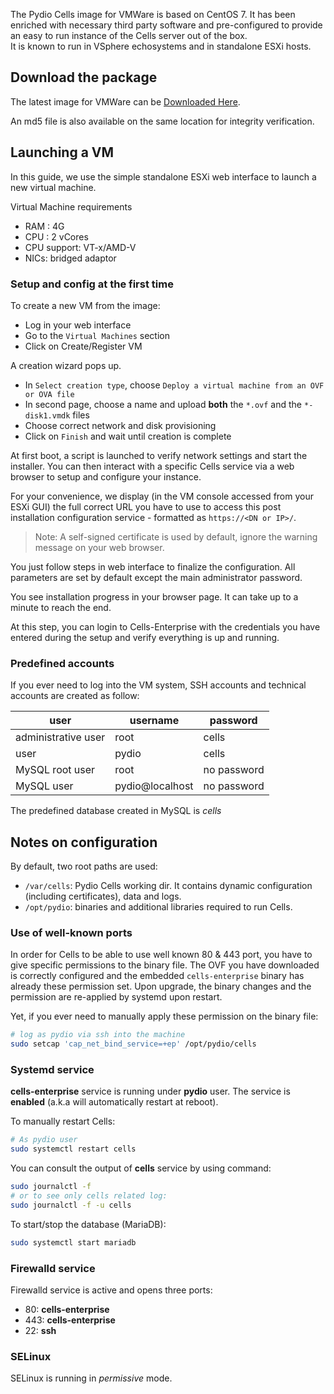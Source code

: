 The Pydio Cells image for VMWare is based on CentOS 7. It has been enriched with necessary third party software and pre-configured to provide an easy to run instance of the Cells server out of the box.  
It is known to run in VSphere echosystems and in standalone ESXi hosts.

## Download the package

The latest image for VMWare can be [Downloaded Here](https://download.pydio.com/latest/cells-enterprise/release/{latest}/vmware/Cells-Enterprise-VMWare-{latest}.zip).

An md5 file is also available on the same location for integrity verification.

## Launching a VM

In this guide, we use the simple standalone ESXi web interface to launch a new virtual machine.

Virtual Machine requirements

- RAM : 4G
- CPU : 2 vCores
- CPU support: VT-x/AMD-V
- NICs: bridged adaptor

### Setup and config at the first time

To create a new VM from the image:

- Log in your web interface
- Go to the `Virtual Machines` section
- Click on Create/Register VM

A creation wizard pops up.

- In `Select creation type`, choose `Deploy a virtual machine from an OVF or OVA file`
- In second page, choose a name and upload **both** the `*.ovf` and the  `*-disk1.vmdk` files
- Choose correct network and disk provisioning
- Click on `Finish` and wait until creation is complete

At first boot, a script is launched to verify network settings and start the installer. You can then interact with a specific Cells service via a web browser to setup and configure your instance.

For your convenience, we display (in the VM console accessed from your ESXi GUI) the full correct URL you have to use to access this post installation configuration service - formatted as `https://<DN or IP>/`.

> Note: A self-signed certificate is used by default, ignore the warning message on your web browser.

You just follow steps in web interface to finalize the configuration. All parameters are set by default except the main administrator password.

You see installation progress in your browser page. It can take up to a minute to reach the end.

At this step, you can login to Cells-Enterprise with the credentials you have entered during the setup and verify everything is up and running.

### Predefined accounts

If you ever need to log into the VM system, SSH accounts and technical accounts are created as follow:

| user                | username        | password    |
| ------------------- | --------------- | ----------- |
| administrative user | root            | cells       |
| user                | pydio           | cells       |
| MySQL root user     | root            | no password |
| MySQL user          | pydio@localhost | no password |

The predefined database created in MySQL is *cells*

## Notes on configuration

By default, two root paths are used:

- `/var/cells`: Pydio Cells working dir. It contains dynamic configuration (including certificates), data and logs.
- `/opt/pydio`: binaries and additional libraries required to run Cells.

### Use of well-known ports

In order for Cells to be able to use well known 80 & 443 port, you have to give specific permissions to the binary file.
The OVF you have downloaded is correctly configured and the embedded `cells-enterprise` binary has already these permission set. Upon upgrade, the binary changes and the permission are re-applied by systemd upon restart.

Yet, if you ever need to manually apply these permission on the binary file:

```sh
# log as pydio via ssh into the machine
sudo setcap 'cap_net_bind_service=+ep' /opt/pydio/cells
```

### Systemd service

**cells-enterprise** service is running under **pydio** user. The service is **enabled** (a.k.a will automatically restart at reboot).

To manually restart Cells:

```sh
# As pydio user
sudo systemctl restart cells
```

You can consult the output of **cells** service by using command:

```sh
sudo journalctl -f
# or to see only cells related log:
sudo journalctl -f -u cells
```

To start/stop the database (MariaDB):

```sh
sudo systemctl start mariadb
```

### Firewalld service

Firewalld service is active and opens three ports:

- 80: **cells-enterprise**
- 443: **cells-enterprise**
- 22: **ssh**

### SELinux

SELinux is running in *permissive* mode.
